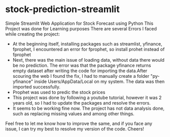 # stock-prediction-streamlit
Simple Streamlit Web Application for Stock Forecast using Python
This Project was done for Learning purposes
There are several Errors I faced while creating the project: 
- At the beginning itself, installing packages such as streamlist, yfinance, fprophet, I encountered an error for fprophet, so install prohet instead of fprophet
- Next, there was the main issue of loading data, without data there would be no prediction. The error was that the package yfinance returns empty dataset after writing the code for importing the data.After scouring the web I found the fix, I had to manually create a folder "py-yfinance" inside Users/AppData/Local on my system. The data was then imported successfully.
- Prophet was used to predic the stock prices
- This project was done by following a youtube tutorial, however it was 2 years old, so I had to update the packages and resolve the errors.
- It seems to be working fine now. The project has not data analysis done, such as replacing missing values and among other things.

Feel free to let me know how to improve the same, and if you face any issue, I can try my best to resolve my version of the code. 
Cheers!
